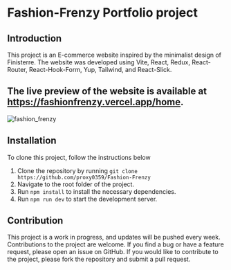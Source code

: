 # Fashion-Frenzy Portfolio project


## Introduction

This project is an E-commerce website inspired by the minimalist design of Finisterre. The website was developed using Vite, React, Redux, React-Router, React-Hook-Form, Yup, Tailwind, and React-Slick.


## The live preview of the website is available at https://fashionfrenzy.vercel.app/home.

![fashion_frenzy](https://user-images.githubusercontent.com/38370830/231769552-d89ce8d7-4b30-467e-ae79-a1b73f6f8176.png)


## Installation

To clone this project, follow the instructions below

 1.   Clone the repository by running `git clone https://github.com/proxy0359/Fashion-Frenzy`
  2.  Navigate to the root folder of the project.
   3. Run `npm install` to install the necessary dependencies.
   4. Run `npm run dev` to start the development server.

## Contribution

This project is a work in progress, and updates will be pushed every week. Contributions to the project are welcome. If you find a bug or have a feature request, please open an issue on GitHub. If you would like to contribute to the project, please fork the repository and submit a pull request.





